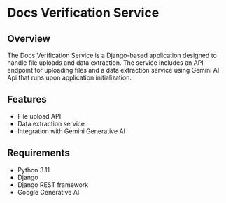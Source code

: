 # Docs Verification Service

## Overview

The Docs Verification Service is a Django-based application designed to handle file uploads and data extraction. The service includes an API endpoint for uploading files and a data extraction service using Gemini AI Api that runs upon application initialization.

## Features

- File upload API
- Data extraction service
- Integration with Gemini Generative AI

## Requirements

- Python 3.11
- Django
- Django REST framework
- Google Generative AI
